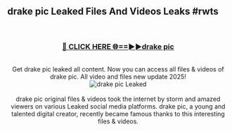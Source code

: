 ## drake pic Leaked Files And Videos Leaks #rwts
<br>
<div align="center">
<h3><a href="https://watchclip.my.id/drake pic" rel="nofollow">🔴 CLICK HERE 🌐==►►drake pic</a></h3>
<br>
Get drake pic leaked all content. Now you can access all files & videos of drake pic. All video and files new update 2025!
<br>
<a href="https://watchclip.my.id/drake pic" rel="nofollow" data-target="animated-image.originalLink"><img src="https://i.ibb.co.com/WyWwxjT/player-gif2.gif" alt="drake pic Leaked" style="max-width: 100%; display: inline-block;" data-target="animated-image.originalImage"></a>
<br><br>
drake pic original files & videos took the internet by storm and amazed viewers on various Leaked social media platforms. drake pic, a young and talented digital creator, recently became famous thanks to this interesting files & videos.
</div>
<br>